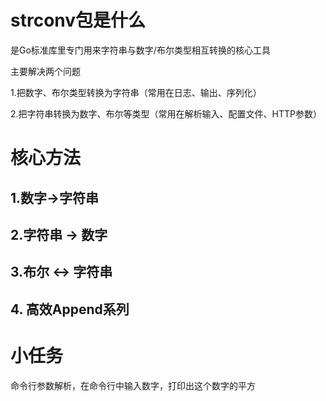 # strconv包是什么
是Go标准库里专门用来字符串与数字/布尔类型相互转换的核心工具

主要解决两个问题

1.把数字、布尔类型转换为字符串（常用在日志、输出、序列化）

2.把字符串转换为数字、布尔等类型（常用在解析输入、配置文件、HTTP参数）
# 核心方法

## 1.数字->字符串

## 2.字符串 -> 数字

## 3.布尔 <-> 字符串

## 4. 高效Append系列

# 小任务
命令行参数解析，在命令行中输入数字，打印出这个数字的平方
